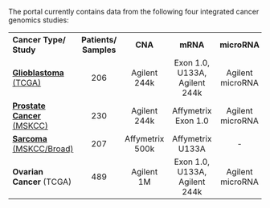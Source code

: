 The portal currently contains data from the following four integrated cancer genomics studies:

<center>
<table>
	<tr>
		<th align="left">Cancer Type/ Study</th>
		<th>Patients/ Samples</th>
		<th>CNA</th>
		<th>mRNA</th>
		<th>microRNA</th>
		<th>Methylation</th>
		<th>Mutation Sequencing</th>
		<th>Raw Data</th>
		<th>Last Update</th>
	</tr>
	<tr class="rowcolor">
		<td><a href="http://www.nature.com/nature/journal/v455/n7216/full/nature07385.html"><b>Glioblastoma</b> (TCGA)</a></td>
		<td align="center"><center>206</center></td>
		<td align="center">Agilent 244k</td>
		<td align="center">Exon 1.0, U133A,<br>Agilent 244k</td>
		<td align="center">Agilent microRNA</td>
		<td align="center">-</td>
		<td align="center">600 genes</td>
		<td align="center"><a href="http://tcga-data.nci.nih.gov/tcga/">TCGA</a></td>
		<td align="center">2010/03/31</td>
	</tr>
	<tr>
		<td><a href="http://www.cell.com/cancer-cell/fulltext/S1535-6108(10)00238-2"><b>Prostate Cancer</b> (MSKCC)</a></td>
		<td align="center"><center>230</center></td>
		<td align="center">Agilent 244k</td>
		<td align="center">Affymetrix Exon 1.0</td>
		<td align="center">Agilent microRNA</td>
		<td align="center">-</td>
		<td align="center">120 genes</td>
		<td align="center"><a href="http://www.ncbi.nlm.nih.gov/geo/query/acc.cgi?acc=GSE21032">GEO</a>, <a href="http://cbio.mskcc.org/cancergenomics/prostate/data/">MSKCC</a></td>
		<td align="center">2010/06/24</td>
	</tr>
	<tr class="rowcolor">
		<td><a href="http://www.nature.com/ng/journal/vaop/ncurrent/full/ng.619.html"><b>Sarcoma</b> (MSKCC/Broad)</a></td>
		<td align="center"><center>207</center></td>
		<td align="center">Affymetrix 500k</td>
		<td align="center">Affymetrix U133A</td>
		<td align="center">-</td>
		<td align="center">-</td>
		<td align="center">226 genes</td>
		<td align="center"><a href="http://www.ncbi.nlm.nih.gov/geo/query/acc.cgi?acc=GSE21124">GEO</a></td>
		<td align="center">2010/07/06</td>
	</tr>
	<tr>
		<td><b>Ovarian Cancer</b> (TCGA)</td>
		<td align="center"><center>489</center></td>
		<td align="center">Agilent 1M</td>
		<td align="center">Exon 1.0, U133A,<br>Agilent 244k</td>
		<td align="center">Agilent microRNA</td>
		<td align="center">Infinium 27</td>
		<td align="center">whole exome</td>
		<td align="center"><a href="http://tcga-data.nci.nih.gov/tcga/">TCGA</a></td>
		<td align="center">2010/11/15</td>
	</tr>
</table>
</center>
